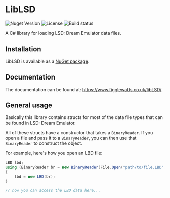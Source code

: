 # LibLSD

![Nuget Version](https://img.shields.io/nuget/v/libLSD)
![License](https://img.shields.io/github/license/figglewatts/libLSD)
![Build status](https://img.shields.io/github/workflow/status/figglewatts/libLSD/CD)

A C# library for loading LSD: Dream Emulator data files.

## Installation
LibLSD is available as a [NuGet package](https://www.nuget.org/packages/libLSD/).

## Documentation
The documentation can be found at: https://www.figglewatts.co.uk/libLSD/

## General usage
Basically this library contains structs for most of the data file types that can be found in LSD: Dream Emulator.

All of these structs have a constructor that takes a `BinaryReader`. If you open a file and pass it to a `BinaryReader`,
you can then use that `BinaryReader` to construct the object.

For example, here's how you open an LBD file:
```C#
LBD lbd;
using (BinaryReader br = new BinaryReader(File.Open("path/to/file.LBD", FileMode.Open)))
{
    lbd = new LBD(br);
}

// now you can access the LBD data here...
```

